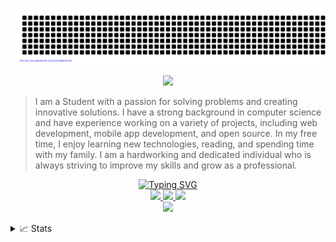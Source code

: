 
  ![gitartwork](gitartwork.svg)
  
 <p align="center">
  <a href="https://github.com/DenverCoder1/readme-typing-svg"><img src="https://readme-typing-svg.herokuapp.com?lines=ADAMU+MUHAMMAD+MUHAMMAD;Computer+Science+Student;From+Gombe+State+Nigeria;Software+Engineering+student+@+Alx+hobelton+school&center=true&width=380&height=45"></a>

 >I am a Student with a passion for solving problems and creating innovative solutions. I have a strong background in computer science and have experience working on a variety of projects, including web development, mobile app development, and open source. In my free time, I enjoy learning new technologies, reading, and spending time with my family. I am a hardworking and dedicated individual who is always striving to improve my skills and grow as a professional.
 

 </p>
<p align="center">
<a href="https://github.com/AdamsGeeky">
    <img src="https://readme-typing-svg.demolab.com?font=Georgia&size=18&duration=2000&pause=100&multiline=true&width=500&height=80&lines=Software+Engineer+%7C+Devops+Engineer+%7C+Blockchain" alt="Typing SVG" />
</a>
<br/>
  
<a href="https://drive.google.com/file/d/1gwpraZKUnvD1rz2Z8kvQGQUaYACZIt8p/view?usp=sharing">
    <img src="https://img.shields.io/badge/PDF-CV-red?style=flat-square&logo=adobe">
</a>

<a href="https://www.linkedin.com/in/adamu-muhammad-muhammad/">
    <img src="https://img.shields.io/badge/-Linkedin-blue?style=flat-square&logo=linkedin">
</a>

<a href="mailto:muhdadamu0008@gmail.com">
    <img src="https://img.shields.io/badge/-Email-red?style=flat-square&logo=gmail&logoColor=white">
</a>
  
<br/>

<a href="https://github.com/AdamsGeeky">
    <img src="https://github-stats-alpha.vercel.app/api?username=AdamsGeeky&cc=22272e&tc=37BCF6&ic=fff&bc=0000">
</a>

<details>
<summary>📈 Stats</summary>
<br>
My Github Stats
# 📊 GitHub Stats:
<table>
  <tr>
    <td>
      <img src="https://github-readme-streak-stats.herokuapp.com?user=AdamsGeeky&theme=neon-palenight&hide_border=true&card_width=705">
     </td>
   </tr>
  <tr>
    <td>
      <img src="http://github-profile-summary-cards.vercel.app/api/cards/profile-details?username=AdamsGeeky&theme=2077">
     </td>
   </tr>
</table><table>
  <tr>
    <td><img src="http://github-profile-summary-cards.vercel.app/api/cards/stats?username=AdamsGeeky&theme=aura_dark"></td>
    <td><img src="http://github-profile-summary-cards.vercel.app/api/cards/most-commit-language?username=AdamsGeeky&theme=aura_dark"></td>
  </tr>
</table>


#### WEB FRAMEWORKS


![Next JS](https://img.shields.io/badge/FastAPI-005571?style=for-the-badge&logo=nextjs)&nbsp;
![Fast API](https://img.shields.io/badge/FastAPI-005571?style=for-the-badge&logo=fastapi)&nbsp;

#### Database

![MySQL](https://img.shields.io/badge/MySQL-00000F?style=for-the-badge&logo=mysql&logoColor=white)&nbsp;
![PostgreSQL](https://img.shields.io/badge/PostgreSQL-316192?style=for-the-badge&logo=postgresql&logoColor=white)&nbsp;

#### Tools and Technologies

![Linux](https://img.shields.io/badge/Linux-FCC624?style=for-the-badge&logo=linux&logoColor=black)&nbsp;
![Git](https://img.shields.io/badge/GIT-E44C30?style=for-the-badge&logo=git&logoColor=white)&nbsp;
![Nodejs](https://img.shields.io/badge/Code-NodeJS-informational?style=flat&logo=node.js&logoColor=white&color=2bbc8a)
![](https://img.shields.io/badge/VCS-Git-informational?style=flat&logo=git&logoColor=white&color=2bbc8a)
![](https://img.shields.io/badge/Code-VanillaJS-informational?style=flat&logo=javascript&logoColor=white&color=2bbc8a)
![](https://img.shields.io/badge/Hub-Github-informational?style=flat&logo=github&logoColor=white&color=2bbc8a)
![](https://img.shields.io/badge/OS-Linux-informational?style=flat&logo=linux&logoColor=white&color=2bbc8a)
![](https://img.shields.io/badge/Reverse_Proxy/Web_Server-Nginx-informational?style=flat&logo=nginx&logoColor=white&color=2bbc8a)
![](https://img.shields.io/badge/Container_Runtime-Docker-informational?style=flat&logo=docker&logoColor=white&color=2bbc8a)
![](https://img.shields.io/badge/Shell-Bash-informational?style=flat&logo=gnu-bash&logoColor=white&color=2bbc8a)
![](https://img.shields.io/badge/Code-Python-informational?style=flat&logo=python&logoColor=white&color=2bbc8a)
![](https://img.shields.io/badge/Monitoring-Prometheus-informational?style=flat&logo=prometheus&logoColor=white&color=2bbc8a)
![](https://img.shields.io/badge/Linux-Ubuntu-informational?style=flat&logo=ubuntu&logoColor=white&color=2bbc8a)



## 🎯 Profile Hits Counter
![Counter](https://hits.seeyoufarm.com/api/count/incr/badge.svg?url=https%3A%2F%2Fgithub.com%2F{AdamsGeeky}1212%2Fhit-counter)



